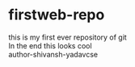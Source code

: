 # firstweb-repo
this is my first ever repository of  git
<br>
In the end this looks cool
<br>
author-shivansh-yadavcse

